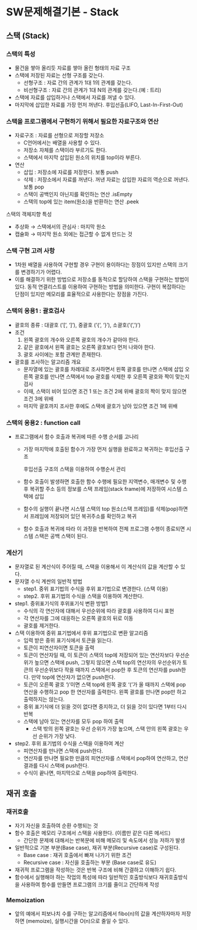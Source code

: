 # SW문제해결기본 - Stack

## 스택 (Stack)

### 스택의 특성

- 물건을 쌓아 올리듯 자료를 쌓아 올린 형태의 자료 구조
- 스택에 저장된 자료는 선형 구조를 갖는다.
    - 선형구조 : 자료 간의 관계가 1대 1의 관계를 갖는다.
    - 비선형구조 : 자료 간의 관계가 1대 N의 관계를 갖는다.(예 : 트리)
- 스택에 자료를 삽입하거나 스택에서 자료를 꺼낼 수 있다.
- 마지막에 삽입한 자료를 가장 먼저 꺼낸다. 후입선출(LIFO, Last-In-First-Out)

### 스택을 프로그램에서 구현하기 위해서 필요한 자료구조와 연산

- 자료구조 : 자료를 선형으로 저장할 저장소
    - C언어에서는 배열을 사용할 수 있다.
    - 저장소 자체를 스택이라 부르기도 한다.
    - 스택에서 마지막 삽입된 원소의 위치를 top이라 부른다.
- 연산
    - 삽입 : 저장소에 자료를 저장한다. 보통 push
    - 삭제 : 저장소에서 자료를 꺼낸다. 꺼낸 자료는 삽입한 자료의 역순으로 꺼낸다.
    보통 pop
    - 스택이 공백인지 아닌지를 확인하는 연산 .isEmpty
    - 스택의 top에 있는 item(원소)을 반환하는 연산 .peek

스택의 객체지향 특성

- 추상화 → 스택에서의 관심사 : 마지막 원소
- 캡슐화 → 마지막 원소 외에는 접근할 수 없게 만드는 것

### 스택 구현 고려 사항

- 1차원 배열을 사용하여 구현할 경우 구현이 용이하다는 장점이 있지만 스택의 크기를 변경하기가 어렵다.
- 이를 해결하기 위한 방법으로 저장소를 동적으로 할당하여 스택을 구현하는 방법이 있다. 동적 연결리스트를 이용하여 구현하는 방법을 의미한다.
구현이 복잡하다는 단점이 있지만 메모리를 효율적으로 사용한다는 장점을 가진다.

### 스택의 응용1 : 괄호검사

- 괄호의 종류 : 대괄호 (’[’, ‘]’), 중괄호 (’{’, ‘}’), 소괄호(’(’,’)’)
- 조건
    1. 왼쪽 괄호의 개수와 오른쪽 괄호의 개수가 같아야 한다.
    2. 같은 괄호에서 왼쪽 괄호는 오른쪽 괄호보다 먼저 나와야 한다.
    3. 괄호 사이에는 포함 관계만 존재한다. 
- 괄호를 조사하는 알고리즘 개요
    - 문자열에 있는 괄호를 차례대로 조사하면서 왼쪽 괄호를 만나면 스택에 삽입
    오른쪽 괄호를 만나면 스택에서 top 괄호를 삭제한 후 오른쪽 괄호와 짝이 맞는지 검사
    - 이때, 스택이 비어 있으면 조건 1 또는 조건 2에 위배
    괄호의 짝이 맞지 않으면 조건 3에 위배
    - 마지막 괄호까지 조사한 후에도 스택에 괄호가 남아 있으면 조건 1에 위배

### 스택의 응용2 : function call

- 프로그램에서 함수 호출과 복귀에 따른 수행 순서를 고나리
    - 가장 마지막에 호출된 함수가 가장 먼저 실행을 완료하고 복귀하는 후입선출 구조
        
        후입선출 구조의 스택을 이용하여 수행순서 관리
        
    - 함수 호출이 발생하면 호출한 함수 수행에 필요한 지역변수, 매개변수 및 수행 후 복귀할 주소 등의 정보를 스택 프레임(stack frame)에 저장하여 시스템 스택에 삽입
    - 함수의 실행이 끝나면 시스템 스택의 top 원소(스택 프레임)를 삭제(pop)하면서 프레임에 저장되어 있던 복귀주소를 확인하고 복귀
    - 함수 호출과 복귀에 따라 이 과정을 반복하여 전체 프로그램 수행이 종료되면 시스템 스택은 공백 스택이 된다.

### 계산기

- 문자열로 된 계산식이 주어질 때, 스택을 이용해서 이 계산식의 값을 계산할 수 있다.
- 문자열 수식 계싼의 일반적 방법
    - step1. 중위 표기법의 수식을 후위 표기법으로 변경한다. (스택 이용)
    - step2. 후위 표기법의 수식을 스택을 이용하여 계산한다.
- step1. 중위표기식의 후위표기식 변환 방법1
    - 수식의 각 연산자에 대해서 우선순위에 따라 괄호를 사용하여 다시 표현
    - 각 연산자를 그에 대응하는 오른쪽 괄호의 뒤로 이동
    - 괄호를 제거한다.
- 스택 이용하여 중위 표기법에서 후위 표기법으로 변환 알고리즘
    - 입력 받은 중위 표기식에서 토큰을 읽는다.
    - 토큰이 피연산자이면 토큰을 출력
    - 토큰이 연산자일 때, 이 토큰이 스택의 top에 저장되어 있는 연산자보다 우선순위가 높으면 스택에 push, 그렇지 않으면 스택 top의 연산자의 우선순위가 토큰의 우선순위보다 작을 때까지 스택에서 pop한 후 토큰의 연산자를 push한다.
    만약 top에 연산자가 없으면 push한다.
    - 토큰이 오른쪽 괄호 ‘)’이면 스택 top에 왼쪽 괄호 ‘(’가 올 때까지 스택에 pop 연산을 수행하고 pop 한 연산자를 출력한다. 왼쪽 괄호를 만나면 pop만 하고 출력하지는 않는다.
    - 중위 표기식에 더 읽을 것이 없다면 중지하고, 더 읽을 것이 있다면 1부터 다시 반복
    - 스택에 남아 있는 연산자를 모두 pop 하여 출력
        - 스택 밖의 왼쪽 괄호는 우선 순위가 가장 높으며, 스택 안의 왼쪽 괄호는 우선 순위가 가장 낮다.
- step2. 후위 표기법의 수식을 스택을 이용하여 계산
    - 피연산자를 만나면 스택에 push한다.
    - 연산자를 만나면 필요한 만큼의 피연산자를 스택에서 pop하여 연산하고, 연산결과를 다시 스택에 push한다.
    - 수식이 끝나면, 마지막으로 스택을 pop하여 출력한다.

## 재귀 호출

### 재귀호출

- 자기 자신을 호출하여 순환 수행되는 것
- 함수 호출은 메모리 구조에서 스택을 사용한다. (이름만 같은 다른 메서드)
    - 간단한 문제에 대해서는 반복문에 비해 메모리 및 속도에서 성능 저하가 발생
- 일반적으로 기본 부분(Base case), 재귀 부분(Recursive case)로 구성된다.
    - Base case : 재귀 호출에서 빠져 나가기 위한 조건
    - Recursive case : 자신을 호출하는 부분 (Base case로 유도)
- 재귀적 프로그램을 작성하는 것은 반복 구조에 비해 간결하고 이해하기 쉽다.
- 함수에서 실행해야 하는 작업의 특성에 따라 일반적인 호출방식보다 재귀호출방식을 사용하여 함수를 만들면 프로그램의 크기를 줄이고 간단하게 작성

### Memoization

- 앞의 예에서 피보나치 수를 구하는 알고리즘에서 fibo(n)의 값을 계산하자마자 저장하면 (memoize), 실행시간을 O(n)으로 줄일 수 있다.